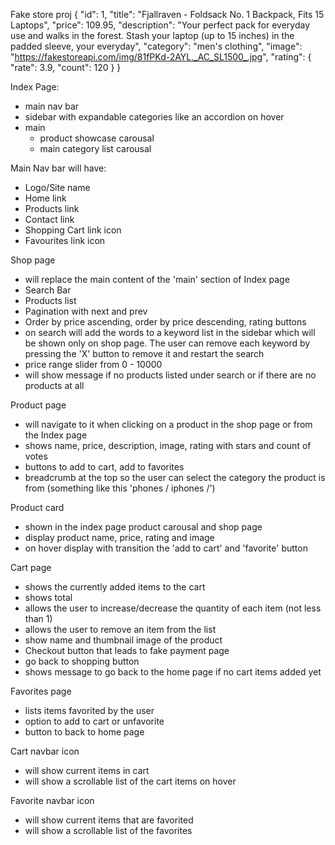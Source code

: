 Fake store proj
{
"id": 1,
"title": "Fjallraven - Foldsack No. 1 Backpack, Fits 15 Laptops",
"price": 109.95,
"description": "Your perfect pack for everyday use and walks in the forest. Stash your laptop (up to 15 inches) in the padded sleeve, your everyday",
"category": "men's clothing",
"image": "https://fakestoreapi.com/img/81fPKd-2AYL._AC_SL1500_.jpg",
"rating": {
"rate": 3.9,
"count": 120
}
}

Index Page:

- main nav bar
- sidebar with expandable categories like an accordion on hover
- main
  - product showcase carousal
  - main category list carousal

Main Nav bar will have:

- Logo/Site name
- Home link
- Products link
- Contact link
- Shopping Cart link icon
- Favourites link icon

Shop page

- will replace the main content of the 'main' section of Index page
- Search Bar
- Products list
- Pagination with next and prev
- Order by price ascending, order by price descending, rating buttons
- on search will add the words to a keyword list in the sidebar which will be shown only on shop page. The user
  can remove each keyword by pressing the 'X' button to remove it and restart the search
- price range slider from 0 - 10000
- will show message if no products listed under search or if there are no products at all

Product page

- will navigate to it when clicking on a product in the shop page or from the Index page
- shows name, price, description, image, rating with stars and count of votes
- buttons to add to cart, add to favorites
- breadcrumb at the top so the user can select the category the product is from (something like this 'phones / iphones /')

Product card

- shown in the index page product carousal and shop page
- display product name, price, rating and image
- on hover display with transition the 'add to cart' and 'favorite' button

Cart page

- shows the currently added items to the cart
- shows total
- allows the user to increase/decrease the quantity of each item (not less than 1)
- allows the user to remove an item from the list
- show name and thumbnail image of the product
- Checkout button that leads to fake payment page
- go back to shopping button
- shows message to go back to the home page if no
  cart items added yet

Favorites page

- lists items favorited by the user
- option to add to cart or unfavorite
- button to back to home page

Cart navbar icon

- will show current items in cart
- will show a scrollable list of the cart items on hover

Favorite navbar icon

- will show current items that are favorited
- will show a scrollable list of the favorites
